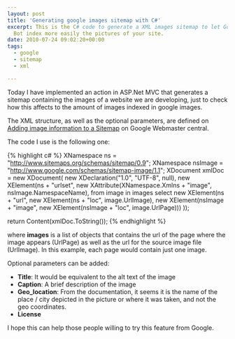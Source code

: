 ```yaml
---
layout: post
title: 'Generating google images sitemap with C#'
excerpt: This is the C# code to generate a XML images sitemap to let Google Images
  Bot index more easily the pictures of your site.
date: 2010-07-24 09:02:20+00:00
tags:
  - google
  - sitemap
  - xml

---
```


Today I have implemented an action in ASP.Net MVC that generates a sitemap containing the images of a website we are developing, just to check how this affects to the amount of images indexed in google images.

The XML structure, as well as the optional parameters, are defined on [Adding image information to a Sitemap](http://www.google.com/support/webmasters/bin/answer.py?answer=178636) on Google Webmaster central.

The code I use is the following one:

{% highlight c# %}
XNamespace ns = "http://www.sitemaps.org/schemas/sitemap/0.9";
XNamespace nsImage = "http://www.google.com/schemas/sitemap-image/1.1";
XDocument xmlDoc =
  new XDocument(
    new XDeclaration("1.0", "UTF-8", null),
    new XElement(ns + "urlset",
      new XAttribute(XNamespace.Xmlns + "image", nsImage.NamespaceName),
        from image in images
        select
          new XElement(ns + "url",
            new XElement(ns + "loc", image.UrlImage),
            new XElement(nsImage + "image",
              new XElement(nsImage + "loc", image.UrlPage)))
          ));

return Content(xmlDoc.ToString());
{% endhighlight %}

where **images** is a list of objects that contains the url of the page where the image appears (UrlPage) as well as the url for the source image file (UrlImage). In this example, each page would contain just one image.

Optional parameters can be added:

- **Title**: It would be equivalent to the alt text of the image
- **Caption**: A brief description of the image
- **Geo_location**: From the documentation, it seems it is the name of the place / city depicted in the picture or where it was taken, and not the geo coordinates.
- **License**

I hope this can help those people willing to try this feature from Google.
